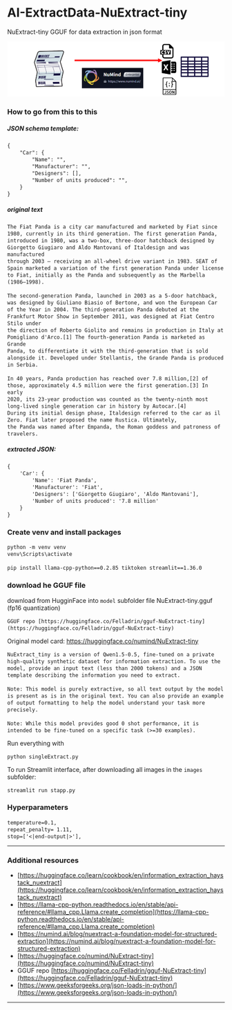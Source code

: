 # AI-ExtractData-NuExtract-tiny
NuExtract-tiny GGUF for data extraction in json format


<img src='https://github.com/fabiomatricardi/AI-ExtractData-NuExtract-tiny/raw/main/images/banner.png' width=800>

### How to go from this to this

##### JSON schema template:
```
{
    "Car": {
        "Name": "",
        "Manufacturer": "",
        "Designers": [],
        "Number of units produced": "",
    }
}
```
##### original text
```
The Fiat Panda is a city car manufactured and marketed by Fiat since 1980, currently in its third generation. The first generation Panda,
introduced in 1980, was a two-box, three-door hatchback designed by Giorgetto Giugiaro and Aldo Mantovani of Italdesign and was manufactured
through 2003 — receiving an all-wheel drive variant in 1983. SEAT of Spain marketed a variation of the first generation Panda under license
to Fiat, initially as the Panda and subsequently as the Marbella (1986–1998).

The second-generation Panda, launched in 2003 as a 5-door hatchback, was designed by Giuliano Biasio of Bertone, and won the European Car
of the Year in 2004. The third-generation Panda debuted at the Frankfurt Motor Show in September 2011, was designed at Fiat Centro Stilo under
the direction of Roberto Giolito and remains in production in Italy at Pomigliano d'Arco.[1] The fourth-generation Panda is marketed as Grande
Panda, to differentiate it with the third-generation that is sold alongside it. Developed under Stellantis, the Grande Panda is produced in Serbia.

In 40 years, Panda production has reached over 7.8 million,[2] of those, approximately 4.5 million were the first generation.[3] In early
2020, its 23-year production was counted as the twenty-ninth most long-lived single generation car in history by Autocar.[4]
During its initial design phase, Italdesign referred to the car as il Zero. Fiat later proposed the name Rustica. Ultimately,
the Panda was named after Empanda, the Roman goddess and patroness of travelers.

```

##### extracted JSON:
```
{
    'Car': {
        'Name': 'Fiat Panda',
        'Manufacturer': 'Fiat',
        'Designers': ['Giorgetto Giugiaro', 'Aldo Mantovani'],
        'Number of units produced': '7.8 million'
    }
}
```

### Create venv and install packages
```
python -m venv venv
venv\Scripts\activate

pip install llama-cpp-python==0.2.85 tiktoken streamlit==1.36.0
```

### download he GGUF file
download from HugginFace into `model` subfolder file NuExtract-tiny.gguf (fp16 quantization)

```
GGUF repo [https://huggingface.co/Felladrin/gguf-NuExtract-tiny](https://huggingface.co/Felladrin/gguf-NuExtract-tiny)
```

Original model card: https://huggingface.co/numind/NuExtract-tiny
```
NuExtract_tiny is a version of Qwen1.5-0.5, fine-tuned on a private high-quality synthetic dataset for information extraction. To use the model, provide an input text (less than 2000 tokens) and a JSON template describing the information you need to extract.

Note: This model is purely extractive, so all text output by the model is present as is in the original text. You can also provide an example of output formatting to help the model understand your task more precisely.

Note: While this model provides good 0 shot performance, it is intended to be fine-tuned on a specific task (>=30 examples).
```

Run everything with
```
python singleExtract.py
```

To run Streamlit interface, after downloading all images in the `images` subfolder:
```
streamlit run stapp.py
```

### Hyperparameters
```
temperature=0.1,
repeat_penalty= 1.11,
stop=['<|end-output|>'],
```

---

### Additional resources

- [https://huggingface.co/learn/cookbook/en/information_extraction_haystack_nuextract](https://huggingface.co/learn/cookbook/en/information_extraction_haystack_nuextract)
- [https://llama-cpp-python.readthedocs.io/en/stable/api-reference/#llama_cpp.Llama.create_completion](https://llama-cpp-python.readthedocs.io/en/stable/api-reference/#llama_cpp.Llama.create_completion)
- [https://numind.ai/blog/nuextract-a-foundation-model-for-structured-extraction](https://numind.ai/blog/nuextract-a-foundation-model-for-structured-extraction)
- [https://huggingface.co/numind/NuExtract-tiny](https://huggingface.co/numind/NuExtract-tiny)
- GGUF repo [https://huggingface.co/Felladrin/gguf-NuExtract-tiny](https://huggingface.co/Felladrin/gguf-NuExtract-tiny)
- [https://www.geeksforgeeks.org/json-loads-in-python/](https://www.geeksforgeeks.org/json-loads-in-python/)


---



